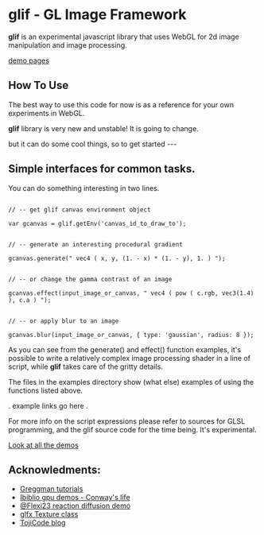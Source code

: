 
**glif** - GL Image Framework
===========================

**glif** is an experimental javascript library that uses WebGL for 2d image manipulation and image processing.


[demo pages](http://gschorno.github.io/glif/index.html)


How To Use
----------

The best way to use this code for now is as a reference for your own experiments in WebGL.

**glif** library is very new and unstable! It is going to change. 

but it can do some cool things, so to get started ---



Simple interfaces for common tasks.
-----------------------------------

You can do something interesting in two lines.

```

// -- get glif canvas environment object

var gcanvas = glif.getEnv('canvas_id_to_draw_to');


// -- generate an interesting procedural gradient

gcanvas.generate(" vec4 ( x, y, (1. - x) * (1. - y), 1. ) "); 


// -- or change the gamma contrast of an image 

gcanvas.effect(input_image_or_canvas, " vec4 ( pow ( c.rgb, vec3(1.4) ), c.a ) "); 


// -- or apply blur to an image

gcanvas.blur(input_image_or_canvas, { type: 'gaussian', radius: 8 });

```

As you can see from the generate() and effect() function examples, it's possible to write a relatively complex image processing shader in a line of script, while **glif** takes care of the gritty details.


The files in the examples directory show (what else) examples of using the functions listed above.

 . example links go here .

For more info on the script expressions please refer to sources for GLSL programming, and the glif source code for the time being. It's experimental. 


[Look at all the demos](http://gschorno.github.io/glif/index.html)



Acknowledments:
---------------

- [Greggman tutorials](https://github.com/greggman/webgl-fundamentals)
- [Ibiblio gpu demos - Conway's life](http://www.ibiblio.org/e-notes/webgl/ca/life.html)
- [@Flexi23 reaction diffusion demo](http://webglplayground.net/share/reaction-diffusion?gallery=1&fullscreen=0&width=800&height=600&header=1)
- [glfx Texture class](https://github.com/evanw/glfx.js)
- [TojiCode blog](http://blog.tojicode.com/)
